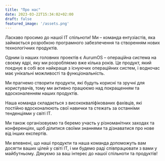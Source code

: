```yaml
---
title: "Про нас"
date: 2023-03-22T15:34:02+02:00
draft: false
featured_image: '/assets.png'
---
```


Ласкаво просимо до нашої IT спільноти! Ми – команда ентузіастів, яка займається розробкою програмного забезпечення та створенням нових технологічних продуктів.

Одним із наших головних проектів є AurumOS – операційна система на своєму ядрі, яку ми розробляємо вже кілька років. Це продукт, який поєднує в собі все найкраще з існуючих операційних систем, і водночас має унікальні можливості та функціональність.

Ми прагнемо створити продукти, які будуть корисні та зручні для користувачів, тому ми активно працюємо над покращенням та вдосконаленням наших продуктів.

Наша команда складається з висококваліфікованих фахівців, які постійно вдосконалюють свої навички та стежать за останніми тенденціями у світі IT.

Ми також організовуємо та беремо участь у різноманітних заходах та конференціях, щоб ділитися своїми знаннями та дізнаватися про нове від інших експертів.

Ми впевнені, що наші продукти та наша команда допоможуть вам досягти ваших цілей у світі IT, і ми будемо раді співпрацювати з вами у майбутньому. Дякуємо за ваш інтерес до нашої спільноти та продуктів!
